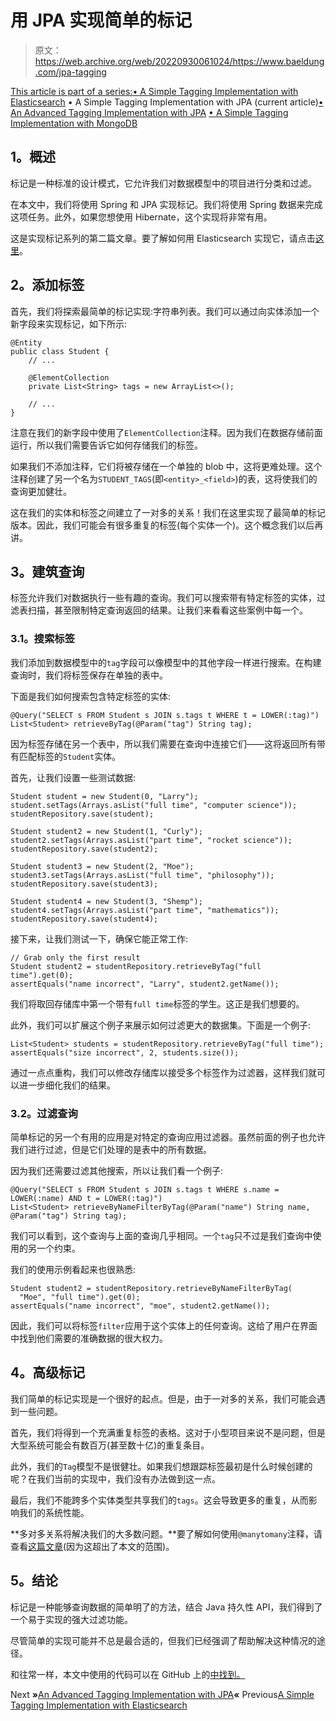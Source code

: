 # 用 JPA 实现简单的标记

> 原文：<https://web.archive.org/web/20220930061024/https://www.baeldung.com/jpa-tagging>

[This article is part of a series:](javascript:void(0);)[• A Simple Tagging Implementation with Elasticsearch](/web/20220628150935/https://www.baeldung.com/elasticsearch-tagging)
• A Simple Tagging Implementation with JPA (current article)[• An Advanced Tagging Implementation with JPA](/web/20220628150935/https://www.baeldung.com/jpa-tagging-advanced)
[• A Simple Tagging Implementation with MongoDB](/web/20220628150935/https://www.baeldung.com/mongodb-tagging)

## **1。概述**

标记是一种标准的设计模式，它允许我们对数据模型中的项目进行分类和过滤。

在本文中，我们将使用 Spring 和 JPA 实现标记。我们将使用 Spring 数据来完成这项任务。此外，如果您想使用 Hibernate，这个实现将非常有用。

这是实现标记系列的第二篇文章。要了解如何用 Elasticsearch 实现它，请点击[这里](/web/20220628150935/https://www.baeldung.com/elasticsearch-tagging)。

## **2。添加标签**

首先，我们将探索最简单的标记实现:字符串列表。我们可以通过向实体添加一个新字段来实现标记，如下所示:

```
@Entity
public class Student {
    // ...

    @ElementCollection
    private List<String> tags = new ArrayList<>();

    // ...
}
```

注意在我们的新字段中使用了`ElementCollection`注释。因为我们在数据存储前面运行，所以我们需要告诉它如何存储我们的标签。

如果我们不添加注释，它们将被存储在一个单独的 blob 中，这将更难处理。这个注释创建了另一个名为`STUDENT_TAGS`(即`<entity>_<field>`)的表，这将使我们的查询更加健壮。

这在我们的实体和标签之间建立了一对多的关系！我们在这里实现了最简单的标记版本。因此，我们可能会有很多重复的标签(每个实体一个)。这个概念我们以后再讲。

## **3。建筑查询**

标签允许我们对数据执行一些有趣的查询。我们可以搜索带有特定标签的实体，过滤表扫描，甚至限制特定查询返回的结果。让我们来看看这些案例中每一个。

### **3.1。搜索标签**

我们添加到数据模型中的`tag`字段可以像模型中的其他字段一样进行搜索。在构建查询时，我们将标签保存在单独的表中。

下面是我们如何搜索包含特定标签的实体:

```
@Query("SELECT s FROM Student s JOIN s.tags t WHERE t = LOWER(:tag)")
List<Student> retrieveByTag(@Param("tag") String tag);
```

因为标签存储在另一个表中，所以我们需要在查询中连接它们——这将返回所有带有匹配标签的`Student`实体。

首先，让我们设置一些测试数据:

```
Student student = new Student(0, "Larry");
student.setTags(Arrays.asList("full time", "computer science"));
studentRepository.save(student);

Student student2 = new Student(1, "Curly");
student2.setTags(Arrays.asList("part time", "rocket science"));
studentRepository.save(student2);

Student student3 = new Student(2, "Moe");
student3.setTags(Arrays.asList("full time", "philosophy"));
studentRepository.save(student3);

Student student4 = new Student(3, "Shemp");
student4.setTags(Arrays.asList("part time", "mathematics"));
studentRepository.save(student4);
```

接下来，让我们测试一下，确保它能正常工作:

```
// Grab only the first result
Student student2 = studentRepository.retrieveByTag("full time").get(0);
assertEquals("name incorrect", "Larry", student2.getName());
```

我们将取回存储库中第一个带有`full time`标签的学生。这正是我们想要的。

此外，我们可以扩展这个例子来展示如何过滤更大的数据集。下面是一个例子:

```
List<Student> students = studentRepository.retrieveByTag("full time");
assertEquals("size incorrect", 2, students.size());
```

通过一点点重构，我们可以修改存储库以接受多个标签作为过滤器，这样我们就可以进一步细化我们的结果。

### **3.2。过滤查询**

简单标记的另一个有用的应用是对特定的查询应用过滤器。虽然前面的例子也允许我们进行过滤，但是它们处理的是表中的所有数据。

因为我们还需要过滤其他搜索，所以让我们看一个例子:

```
@Query("SELECT s FROM Student s JOIN s.tags t WHERE s.name = LOWER(:name) AND t = LOWER(:tag)")
List<Student> retrieveByNameFilterByTag(@Param("name") String name, @Param("tag") String tag);
```

我们可以看到，这个查询与上面的查询几乎相同。一个`tag`只不过是我们查询中使用的另一个约束。

我们的使用示例看起来也很熟悉:

```
Student student2 = studentRepository.retrieveByNameFilterByTag(
  "Moe", "full time").get(0);
assertEquals("name incorrect", "moe", student2.getName());
```

因此，我们可以将标签`filter`应用于这个实体上的任何查询。这给了用户在界面中找到他们需要的准确数据的很大权力。

## **4。高级标记**

我们简单的标记实现是一个很好的起点。但是，由于一对多的关系，我们可能会遇到一些问题。

首先，我们将得到一个充满重复标签的表格。这对于小型项目来说不是问题，但是大型系统可能会有数百万(甚至数十亿)的重复条目。

此外，我们的`Tag`模型不是很健壮。如果我们想跟踪标签最初是什么时候创建的呢？在我们当前的实现中，我们没有办法做到这一点。

最后，我们不能跨多个实体类型共享我们的`tags`。这会导致更多的重复，从而影响我们的系统性能。

**多对多关系将解决我们的大多数问题。**要了解如何使用`@manytomany`注释，请查看[这篇文章](/web/20220628150935/https://www.baeldung.com/hibernate-many-to-many)(因为这超出了本文的范围)。

## **5。结论**

标记是一种能够查询数据的简单明了的方法，结合 Java 持久性 API，我们得到了一个易于实现的强大过滤功能。

尽管简单的实现可能并不总是最合适的，但我们已经强调了帮助解决这种情况的途径。

和往常一样，本文中使用的代码可以在 GitHub 上的[中找到。](https://web.archive.org/web/20220628150935/https://github.com/eugenp/tutorials/tree/master/persistence-modules/spring-data-jpa-filtering)

Next **»**[An Advanced Tagging Implementation with JPA](/web/20220628150935/https://www.baeldung.com/jpa-tagging-advanced)**«** Previous[A Simple Tagging Implementation with Elasticsearch](/web/20220628150935/https://www.baeldung.com/elasticsearch-tagging)